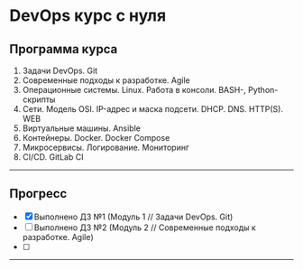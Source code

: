 # DevOps курс с нуля

## Программа курса

1. Задачи DevOps. Git  
2. Современные подходы к разработке. Agile  
3. Операционные системы. Linux. Работа в консоли. BASH-, Python-скрипты  
4. Сети. Модель OSI. IP-адрес и маска подсети. DHCP. DNS. HTTP(S). WEB  
5. Виртуальные машины. Ansible  
6. Контейнеры. Docker. Docker Compose  
7. Микросервисы. Логирование. Мониторинг  
8. CI/CD. GitLab CI

---

## Прогресс 

- [x] Выполнено ДЗ №1 (Модуль 1 // Задачи DevOps. Git)  
- [ ] Выполнено ДЗ №2 (Модуль 2 // Современные подходы к разработке. Agile)
- [ ]  

---
